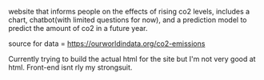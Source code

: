 website that informs people on the effects of rising co2 levels, includes a chart, chatbot(with limited questions for now), and a prediction model to predict the amount of co2 in a future year.


source for data = https://ourworldindata.org/co2-emissions

Currently trying to build the actual html for the site but I'm not very good at html. Front-end isnt rly my strongsuit.
